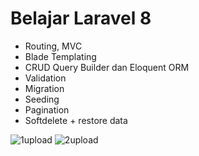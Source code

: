 # Belajar Laravel 8

- Routing, MVC
- Blade Templating
- CRUD Query Builder dan Eloquent ORM
- Validation
- Migration
- Seeding
- Pagination
- Softdelete + restore data

![1upload](https://user-images.githubusercontent.com/63510707/172544770-e7078fa6-8a12-4442-bfc2-c53a2525704b.png)
![2upload](https://user-images.githubusercontent.com/63510707/172544796-652c1913-de39-4c57-82ed-8b7c03f0af4b.png)
